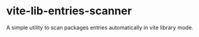 # vite-lib-entries-scanner
A simple utility to scan packages entries automatically in vite library mode.
